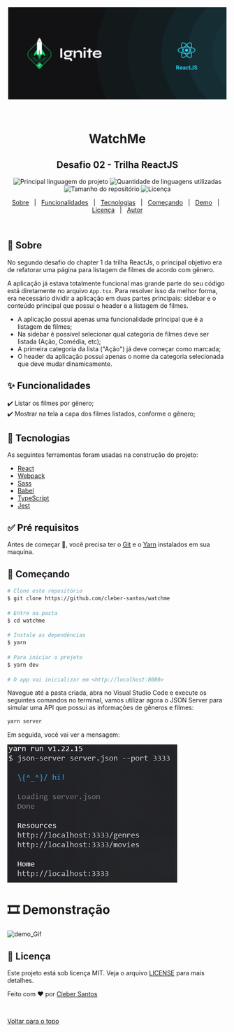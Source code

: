 <div align="center" id="top"> 
  <img src="/public/logo_ignite_react.png" alt="logo ignite" width="500px" />

&#xa0;

</div>

<h1 align="center">WatchMe</h1>
<h2 align="center">Desafio 02 - Trilha ReactJS</h2>

<p align="center">
  <img alt="Principal linguagem do projeto" src="https://img.shields.io/github/languages/top/cleber-santos/watchme?color=56BEB8">

  <img alt="Quantidade de linguagens utilizadas" src="https://img.shields.io/github/languages/count/cleber-santos/watchme?color=56BEB8">

  <img alt="Tamanho do repositório" src="https://img.shields.io/github/repo-size/cleber-santos/watchme?color=56BEB8">

  <img alt="Licença" src="https://img.shields.io/github/license/cleber-santos/watchme?color=56BEB8">

</p>

<p align="center">
  <a href="#dart-sobre">Sobre</a> &#xa0; | &#xa0; 
  <a href="#sparkles-funcionalidades">Funcionalidades</a> &#xa0; | &#xa0;
  <a href="#rocket-tecnologias">Tecnologias</a> &#xa0; | &#xa0;
  <a href="#checkered_flag-começando">Começando</a> &#xa0; | &#xa0;
  <a href="#film_strip-demonstração">Demo</a> &#xa0; | &#xa0;
  <a href="#memo-licença">Licença</a> &#xa0; | &#xa0;
  <a href="https://github.com/cleber-santos" target="_blank">Autor</a>
</p>

<br>

## :dart: Sobre

No segundo desafio do chapter 1 da trilha ReactJs, o principal objetivo era de refatorar uma página para listagem de filmes de acordo com gênero.

A aplicação já estava totalmente funcional mas grande parte do seu código está diretamente no arquivo `App.tsx`. Para resolver isso da melhor forma, era necessário dividir a aplicação em duas partes principais: sidebar e o conteúdo principal que possui o header e a listagem de filmes.

- A aplicação possui apenas uma funcionalidade principal que é a listagem de filmes;
- Na sidebar é possível selecionar qual categoria de filmes deve ser listada (Ação, Comédia, etc);
- A primeira categoria da lista ("Ação") já deve começar como marcada;
- O header da aplicação possui apenas o nome da categoria selecionada que deve mudar dinamicamente.

## :sparkles: Funcionalidades

:heavy_check_mark: Listar os filmes por gênero;\
:heavy_check_mark: Mostrar na tela a capa dos filmes listados, conforme o gênero;

## :rocket: Tecnologias

As seguintes ferramentas foram usadas na construção do projeto:

- [React](https://pt-br.reactjs.org/)
- [Webpack](https://webpack.js.org/)
- [Sass](https://sass-lang.com/)
- [Babel](https://babeljs.io/)
- [TypeScript](https://www.typescriptlang.org/)
- [Jest](https://jestjs.io/pt-BR/)

## :white_check_mark: Pré requisitos

Antes de começar :checkered_flag:, você precisa ter o [Git](https://git-scm.com) e o [Yarn](https://yarnpkg.com/) instalados em sua maquina.

## :checkered_flag: Começando

```bash
# Clone este repositório
$ git clone https://github.com/cleber-santos/watchme

# Entre na pasta
$ cd watchme

# Instale as dependências
$ yarn

# Para iniciar o projeto
$ yarn dev

# O app vai inicializar em <http://localhost:8080>

```

Navegue até a pasta criada, abra no Visual Studio Code e execute os seguintes comandos no terminal, vamos utilizar agora o JSON Server para simular uma API que possui as informações de gêneros e filmes:

```bash
yarn server
```

Em seguida, você vai ver a mensagem:

![terminal](./public/terminal.jpg)

# :film_strip: Demonstração

![demo_Gif](./public/gif.gif)

## :memo: Licença

Este projeto está sob licença MIT. Veja o arquivo [LICENSE](LICENSE) para mais detalhes.

Feito com :heart: por <a href="https://github.com/cleber-santos" target="_blank">Cleber Santos</a>

&#xa0;

<a href="#top">Voltar para o topo</a>
